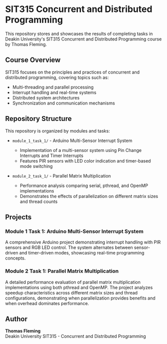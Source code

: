 # SIT315 Concurrent and Distributed Programming

This repository stores and showcases the results of completing tasks in Deakin University's SIT315 Concurrent and Distributed Programming course by Thomas Fleming.

## Course Overview

SIT315 focuses on the principles and practices of concurrent and distributed programming, covering topics such as:
- Multi-threading and parallel processing
- Interrupt handling and real-time systems
- Distributed system architectures
- Synchronization and communication mechanisms

## Repository Structure

This repository is organized by modules and tasks:

- `module_1_task_1/` - Arduino Multi-Sensor Interrupt System
  - Implementation of a multi-sensor system using Pin Change Interrupts and Timer Interrupts
  - Features PIR sensors with LED color indication and timer-based mode switching

- `module_2_task_1/` - Parallel Matrix Multiplication
  - Performance analysis comparing serial, pthread, and OpenMP implementations
  - Demonstrates the effects of parallelization on different matrix sizes and thread counts

## Projects

### Module 1 Task 1: Arduino Multi-Sensor Interrupt System
A comprehensive Arduino project demonstrating interrupt handling with PIR sensors and RGB LED control. The system alternates between sensor-driven and timer-driven modes, showcasing real-time programming concepts.

### Module 2 Task 1: Parallel Matrix Multiplication
A detailed performance evaluation of parallel matrix multiplication implementations using both pthread and OpenMP. The project analyzes speedup characteristics across different matrix sizes and thread configurations, demonstrating when parallelization provides benefits and when overhead dominates performance.

## Author

**Thomas Fleming**  
Deakin University SIT315 - Concurrent and Distributed Programming
